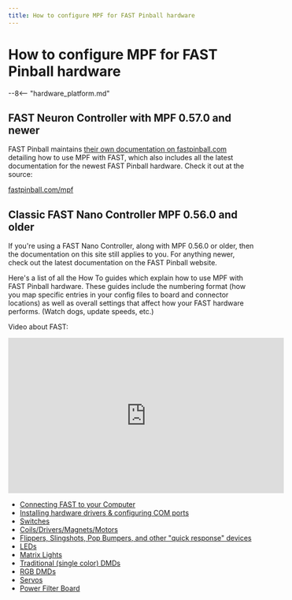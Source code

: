 ```yaml
---
title: How to configure MPF for FAST Pinball hardware
---
```


# How to configure MPF for FAST Pinball hardware

--8<-- "hardware_platform.md"

## FAST Neuron Controller with MPF 0.57.0 and newer

FAST Pinball maintains [their own documentation on fastpinball.com](https://fastpinball.com/mpf)
detailing how to use MPF with FAST, which also includes all the
latest documentation for the newest FAST Pinball hardware.
Check it out at the source:

[fastpinball.com/mpf](https://fastpinball.com/mpf)

## Classic FAST Nano Controller MPF 0.56.0 and older

If you're using a FAST Nano Controller, along with MPF 0.56.0 or
older, then the documentation on this site still applies to you.
For anything newer, check out the latest documentation on the
FAST Pinball website.

Here's a list of all the How To guides which explain how to use MPF
with FAST Pinball hardware. These guides include the numbering format
(how you map specific entries in your config files to board and
connector locations) as well as overall settings that affect how your
FAST hardware performs. (Watch dogs, update speeds, etc.)

Video about FAST:

<div class="video-wrapper">
<iframe width="560" height="315" src="https://www.youtube.com/embed/uS_dNWOL8mw" title="YouTube video player" frameborder="0" allow="accelerometer; autoplay; clipboard-write; encrypted-media; gyroscope; picture-in-picture" allowfullscreen></iframe>
</div>

* [Connecting FAST to your Computer](connecting.md)
* [Installing hardware drivers & configuring COM ports](config.md)
* [Switches](switches.md)
* [Coils/Drivers/Magnets/Motors](drivers.md)
* [Flippers, Slingshots, Pop Bumpers, and other "quick response" devices](hw_rules)
* [LEDs](leds.md)
* [Matrix Lights](lights.md)
* [Traditional (single color) DMDs](dmd.md)
* [RGB DMDs](rgb_dmd)
* [Servos](servos.md)
* [Power Filter Board](power_filter.md)
